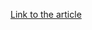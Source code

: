 [Link to the article](https://www.jamf.com/blog/cryptojacking-macos-malware-discovered-by-jamf-threat-labs/)
